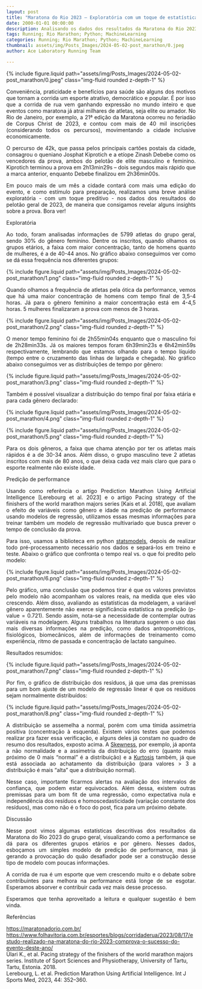 ```yaml
---
layout: post
title: "Maratona do Rio 2023 – Exploratória com um toque de estatística e modelagem preditiva"
date: 2000-01-01 00:00:00
description: Analisando os dados dos resultados da Maratona do Rio 2023 e esboçando um simples modelo de predição de performance
tags: Running; Rio Marathon; Python; MachineLearning
categories: Running; Rio Marathon; Python; MachineLearning
thumbnail: assets/img/Posts_Images/2024-05-02-post_marathon/0.jpeg
author: Ace Laboratory Running Team

---
```


{% include figure.liquid path="assets/img/Posts_Images/2024-05-02-post_marathon/0.jpeg" class="img-fluid rounded z-depth-1" %}

<p align="justify">
Conveniência, praticidade e benefícios para saúde são alguns dos motivos que tornam a corrida um esporte atrativo, democrático e popular. É por isso que a corrida de rua vem ganhando expressão no mundo inteiro e que eventos como maratona já atrai milhares de atletas, seja elite ou amador. No Rio de Janeiro, por exemplo, a 21ª edição da Maratona ocorreu no feriadão de Corpus Christ de 2023, e contou com mais de 40 mil inscrições (considerando todos os percursos), movimentando a cidade inclusive economicamente.
</p>

<p align="justify">
O percurso de 42k, que passa pelos principais cartões postais da cidade, consagrou o queniano Josphat Kiprotich e a etíope Zinash Debebe como os vencedores da prova, ambos do pelotão de elite masculino e feminino. Kiprotich terminou a prova em 2h13min29s – dois segundos mais rápido que a marca anterior, enquanto Debebe finalizou em 2h36min00s.
</p>

<p align="justify">
Em pouco mais de um mês a cidade contará com mais uma edição do evento, e como estímulo para preparação, realizamos uma breve análise exploratória - com um toque preditivo - nos dados dos resultados do pelotão geral de 2023, de maneira que consigamos revelar alguns insights sobre a prova. Bora ver!
</p>

Exploratória

<p align="justify">
Ao todo, foram analisadas informações de 5799 atletas do grupo geral, sendo 30% do gênero feminino. Dentre os inscritos, quando olhamos os grupos etários, a faixa com maior concentração, tanto de homens quanto de mulheres, é a de 40-44 anos. No gráfico abaixo conseguimos ver como se dá essa frequência nos diferentes grupos:
</p>

{% include figure.liquid path="assets/img/Posts_Images/2024-05-02-post_marathon/1.png" class="img-fluid rounded z-depth-1" %}

<p align="justify">
Quando olhamos a frequência de atletas pela ótica da performance, vemos que há uma maior concentração de homens com tempo final de 3,5-4 horas. Já para o gênero feminino a maior concentração está em 4-4,5 horas. 5 mulheres finalizaram a prova com menos de 3 horas.
</p>

{% include figure.liquid path="assets/img/Posts_Images/2024-05-02-post_marathon/2.png" class="img-fluid rounded z-depth-1" %}

<p align="justify">
O menor tempo feminino foi de 2h55min04s enquanto que o masculino foi de 2h28min33s. Já os maiores tempos foram 6h39min23s e 6h42min59s respectivamente, lembrando que estamos olhando para o tempo líquido (tempo entre o cruzamento das linhas de largada e chegada). No gráfico abaixo conseguimos ver as distribuições de tempo por gênero:
</p>

{% include figure.liquid path="assets/img/Posts_Images/2024-05-02-post_marathon/3.png" class="img-fluid rounded z-depth-1" %}

<p align="justify">
Também é possível visualizar a distribuição do tempo final por faixa etária e para cada gênero declarado:
</p>

{% include figure.liquid path="assets/img/Posts_Images/2024-05-02-post_marathon/4.png" class="img-fluid rounded z-depth-1" %}

{% include figure.liquid path="assets/img/Posts_Images/2024-05-02-post_marathon/5.png" class="img-fluid rounded z-depth-1" %}

<p align="justify">
Para os dois gêneros, a faixa que chama atenção por ter os atletas mais rápidos é a de 30-34 anos. Além disso, o grupo masculino teve 2 atletas inscritos com mais de 80 anos, o que deixa cada vez mais claro que para o esporte realmente não existe idade.
</p>

Predição de performance

<p align="justify">
Usando como referência o artigo Prediction Marathon Using Artificial Intelligence [Lerebourg et al. 2023] e o artigo Pacing strategy of the finishers of the world marathon majors series [Kais et al. 2018], que avaliam o efeito de variáveis como gênero e idade na predição de performance usando modelos de regressão, utilizamos essas mesmas informações para treinar também um modelo de regressão multivariado que busca prever o tempo de conclusão da prova.
</p>

<p align="justify">
Para isso, usamos a biblioteca em python <a href="https://www.statsmodels.org/stable/index.html">statsmodels</a>, depois de realizar todo pré-processamento necessário nos dados e separá-los em treino e teste. Abaixo o gráfico que confronta o tempo real vs. o que foi predito pelo modelo:
</p>

{% include figure.liquid path="assets/img/Posts_Images/2024-05-02-post_marathon/6.png" class="img-fluid rounded z-depth-1" %}

<p align="justify">
Pelo gráfico, uma conclusão que podemos tirar é que os valores previstos pelo modelo não acompanham os valores reais, na medida que eles vão crescendo. Além disso, avaliando as estatísticas da modelagem, a variável gênero aparentemente não exerce significância estatística na predição (p-value = 0.721). Sendo assim, nota-se a necessidade de contemplar outras variáveis na modelagem. Alguns trabalhos na literatura sugerem o uso das mais diversas informações na predição, como dados antropométricos, fisiológicos, biomecânicos, além de informações de treinamento como experiência, ritmo de passada e concentração de lactato sanguíneo.
</p>

Resultados resumidos:

{% include figure.liquid path="assets/img/Posts_Images/2024-05-02-post_marathon/7.png" class="img-fluid rounded z-depth-1" %}

<p align="justify">
Por fim,  o gráfico de distribuição dos resíduos, já que uma das premissas para um bom ajuste de um modelo de regressão linear é que os resíduos sejam normalmente distribuídos:
</p>

{% include figure.liquid path="assets/img/Posts_Images/2024-05-02-post_marathon/8.png" class="img-fluid rounded z-depth-1" %}

<p align="justify">
A distribuição se assemelha a normal, porém com uma tímida assimetria positiva (concentração à esquerda). Existem vários testes que podemos realizar pra fazer essa verificação, e alguns deles já constam no quadro de resumo dos resultados, exposto acima. A <a href="https://docs.scipy.org/doc/scipy/reference/generated/scipy.stats.skew.html">Skewness</a>, por exemplo, já aponta a não normalidade e a assimetria da distribuição do erro (quanto mais próximo de 0 mais “normal” é a distribuição) e a <a href="https://docs.scipy.org/doc/scipy/reference/generated/scipy.stats.kurtosis.html">Kurtosis</a> também, já que está associada ao achatamento da distribuição (para valores > 3 a distribuição é mais “alta” que a distribuição normal).
</p>

<p align="justify">
Nesse caso, importante ficarmos alertas na avaliação dos intervalos de confiança, que podem estar equivocados. Além dessa, existem outras premissas para um bom fit de uma regressão, como expectativa nula e independência dos resíduos e homoscedasticidade (variação constante dos resíduos), mas como não é o foco do post, fica para um próximo debate.
</p>

Discussão

<p align="justify">
Nesse post vimos algumas estatísticas descritivas dos resultados da Maratona do Rio 2023 do grupo geral, visualizando como a performance se dá para os diferentes grupos etários e por gênero. Nesses dados, esboçamos um simples modelo de predição de performance, mas já gerando a provocação do quão desafiador pode ser a construção desse tipo de modelo com poucas informações. 
</p>

<p align="justify">
A corrida de rua é um esporte que vem crescendo muito e o debate sobre contribuintes para melhora na performance está longe de se esgotar. Esperamos absorver e contribuir cada vez mais desse processo.
</p>

<p align="justify">
Esperamos que tenha aproveitado a leitura e qualquer sugestão é bem vinda.
</p>

Referências

https://maratonadorio.com.br/<br>
https://www.folhavitoria.com.br/esportes/blogs/corridaderua/2023/08/17/estudo-realizado-na-maratona-do-rio-2023-comprova-o-sucesso-do-evento-deste-ano/<br>
Ülari K., et al. Pacing strategy of the finishers of the world marathon majors series. Institute of Sport Sciences and Physiotherapy, University of Tartu, Tartu, Estonia. 2018.<br>
Lerebourg, L. et al. Prediction Marathon Using Artificial Intelligence. Int J Sports Med, 2023, 44: 352–360.